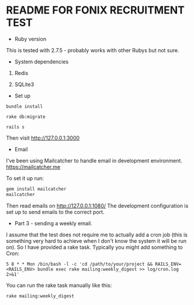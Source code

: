 # README FOR FONIX RECRUITMENT TEST

* Ruby version

This is tested with 2.7.5 - probably works with other Rubys but not sure. 

* System dependencies

1. Redis

2. SQLite3

* Set up

`bundle install`

`rake db:migrate`

`rails s`

Then visit http://127.0.0.1:3000

* Email

I've been using Mailcatcher to handle email in development environment.
https://mailcatcher.me

To set it up run:
```ruby
gem install mailcatcher
mailcatcher
```

Then read emails on http://127.0.0.1:1080/
The development configuration is set up to send emails to the correct port.

* Part 3 - sending a weekly email.

I assume that the test does not require me to actually add a cron job (this is something very hard to achieve when I don't know the system it will be run on). So I have provided a rake task.
Typically you might add something to Cron:

```
5 8 * * Mon /bin/bash -l -c 'cd /path/to/your/project && RAILS_ENV=<RAILS_ENV> bundle exec rake mailing:weekly_digest >> log/cron.log 2>&1'
```

You can run the rake task manually like this:

`rake mailing:weekly_digest`
